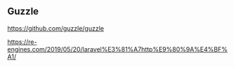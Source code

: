 ## Guzzle
https://github.com/guzzle/guzzle    
    
https://re-engines.com/2019/05/20/laravel%E3%81%A7http%E9%80%9A%E4%BF%A1/    


